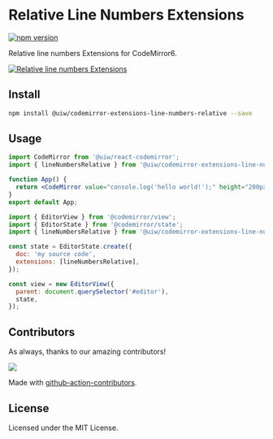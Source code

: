 <!--rehype:ignore:start-->

# Relative Line Numbers Extensions

<!--rehype:ignore:end-->

[![npm version](https://img.shields.io/npm/v/@uiw/codemirror-extensions-line-numbers-relative.svg)](https://www.npmjs.com/package/@uiw/codemirror-extensions-line-numbers-relative)

Relative line numbers Extensions for CodeMirror6.

[![Relative line numbers Extensions](https://user-images.githubusercontent.com/1680273/178180348-c53b4b91-527c-4a90-9e60-20269ef9a598.png)](https://uiwjs.github.io/react-codemirror/#/extensions/line-numbers-relative)

## Install

```bash
npm install @uiw/codemirror-extensions-line-numbers-relative --save
```

## Usage

```jsx
import CodeMirror from '@uiw/react-codemirror';
import { lineNumbersRelative } from '@uiw/codemirror-extensions-line-numbers-relative';

function App() {
  return <CodeMirror value="console.log('hello world!');" height="200px" extensions={[lineNumbersRelative]} />;
}
export default App;
```

```js
import { EditorView } from '@codemirror/view';
import { EditorState } from '@codemirror/state';
import { lineNumbersRelative } from '@uiw/codemirror-extensions-line-numbers-relative';

const state = EditorState.create({
  doc: 'my source code',
  extensions: [lineNumbersRelative],
});

const view = new EditorView({
  parent: document.querySelector('#editor'),
  state,
});
```

## Contributors

As always, thanks to our amazing contributors!

<a href="https://github.com/uiwjs/react-codemirror/graphs/contributors">
  <img src="https://uiwjs.github.io/react-codemirror/CONTRIBUTORS.svg" />
</a>

Made with [github-action-contributors](https://github.com/jaywcjlove/github-action-contributors).

## License

Licensed under the MIT License.
